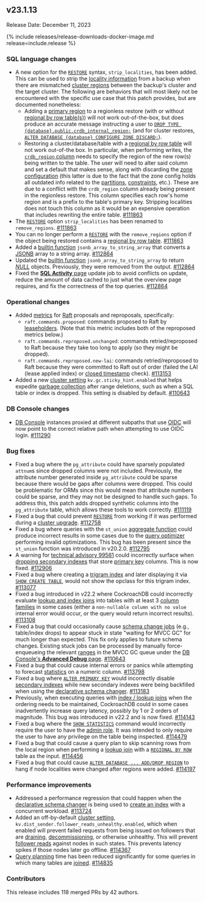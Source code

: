 ## v23.1.13

Release Date: December 11, 2023

{% include releases/release-downloads-docker-image.md release=include.release %}

<h3 id="v23-1-13-sql-language-changes">SQL language changes</h3>

- A new option for the [`RESTORE`](https://www.cockroachlabs.com/docs/v23.1/restore.html) syntax, `strip_localities`, has been added. This can be used to strip the [locality information](https://www.cockroachlabs.com/docs/v23.1/alter-table.html#set-locality) from a backup when there are mismatched [cluster regions](https://www.cockroachlabs.com/docs/v23.1/multiregion-overview.html#cluster-regions) between the backup's cluster and the target cluster. The following are behaviors that will most likely not be encountered with the specific use case that this patch provides, but are documented nonetheless:
    - Adding a [primary region](https://www.cockroachlabs.com/docs/v23.1/alter-database.html#set-primary-region) to a regionless restore (with or without [regional by row table(s)](https://www.cockroachlabs.com/docs/v23.1/table-localities.html#regional-by-row-tables)) will not work out-of-the-box, but does produce an accurate message instructing a user to [`DROP TYPE {database}.public.crdb_internal_region;`](https://www.cockroachlabs.com/docs/v23.1/drop-type.html) (and for cluster restores, [`ALTER DATABASE {database} CONFIGURE ZONE DISCARD;`](https://www.cockroachlabs.com/docs/v23.1/alter-database.html#remove-a-replication-zone)).
    - Restoring a cluster/database/table with a [regional by row table](https://www.cockroachlabs.com/docs/v23.1/table-localities.html#regional-by-row-tables) will not work out-of-the box. In particular, when performing writes, the [`crdb_region` column](https://www.cockroachlabs.com/docs/v23.1/alter-table.html#crdb_region) needs to specify the region of the new row(s) being written to the table. The user will need to alter said column and set a default that makes sense, along with discarding the [zone configuration](https://www.cockroachlabs.com/docs/v23.1/configure-replication-zones.html) (this latter is due to the fact that the zone config holds all outdated info related to the [partitions](https://www.cockroachlabs.com/docs/v23.1/partitioning.html), [constraints](https://www.cockroachlabs.com/docs/v23.1/constraints.html), etc.). These are due to a conflict with the `crdb_region` column already being present in the regionless restore. This column specifies each row's home region and is a prefix to the table's primary key. Stripping localities does not touch this column as it would be an expensive operation that includes rewriting the entire table. [#111863][#111863]
- The [`RESTORE`](https://www.cockroachlabs.com/docs/v23.1/restore.html) option `strip_localities` has been renamed to `remove_regions`. [#111863][#111863]
- You can no longer perform a [`RESTORE`](https://www.cockroachlabs.com/docs/v23.1/restore.html) with the `remove_regions` option if the object being restored contains a [regional by row table](https://www.cockroachlabs.com/docs/v23.1/table-localities.html#regional-by-row-tables). [#111863][#111863]
- Added a [builtin function](https://www.cockroachlabs.com/docs/v23.1/functions-and-operators.html) `jsonb_array_to_string_array` that converts a [JSONB](https://www.cockroachlabs.com/docs/v23.1/jsonb.html) array to a string array. [#112864][#112864]
- Updated the [builtin function](https://www.cockroachlabs.com/docs/v23.1/functions-and-operators.html) `jsonb_array_to_string_array` to return [_NULL_](https://www.cockroachlabs.com/docs/v23.1/null-handling.html) objects. Previously, they were removed from the output. [#112864][#112864]
- Fixed the [**SQL Activity** page](https://www.cockroachlabs.com/docs/v23.1/monitoring-and-alerting.html#sql-activity-pages) update job to avoid conflicts on update, reduce the amount of data cached to just what the overview page requires, and fix the correctness of the top queries. [#112864][#112864]

<h3 id="v23-1-13-operational-changes">Operational changes</h3>

- Added [metrics](https://www.cockroachlabs.com/docs/v23.1/metrics.html) for [Raft](https://www.cockroachlabs.com/docs/v23.1/architecture/replication-layer.html#raft) proposals and reproposals, specifically:
    - `raft.commands.proposed`: commands proposed to Raft by [leaseholders](https://www.cockroachlabs.com/docs/v23.1/architecture/overview.html#architecture-leaseholder). (Note that this metric includes both of the reproposed metrics below.)
    - `raft.commands.reproposed.unchanged`: commands retried/reproposed to Raft because they take too long to apply (so they might be dropped).
    - `raft.commands.reproposed.new-lai`: commands retried/reproposed to Raft because they were committed to Raft out of order (failed the LAI (lease applied index) or [closed timestamp](https://www.cockroachlabs.com/docs/v23.1/architecture/transaction-layer.html#closed-timestamps) check). [#113153][#113153]
- Added a new [cluster setting](https://www.cockroachlabs.com/docs/v23.1/cluster-settings.html) `kv.gc.sticky_hint.enabled` that helps expedite [garbage collection](https://www.cockroachlabs.com/docs/v23.1/architecture/storage-layer.html#garbage-collection) after range deletions, such as when a SQL table or index is dropped. This setting is disabled by default. [#110643][#110643]

<h3 id="v23-1-13-db-console-changes">DB Console changes</h3>

- [DB Console](https://www.cockroachlabs.com/docs/v23.1/ui-overview.html) instances proxied at different subpaths that use [OIDC](https://www.cockroachlabs.com/docs/cockroachcloud/configure-cloud-org-sso.html#oidc) will now point to the correct relative path when attempting to use OIDC login. [#111290][#111290]

<h3 id="v23-1-13-bug-fixes">Bug fixes</h3>

- Fixed a bug where the `pg_attribute` could have sparsely populated `attnum`s since dropped columns were not included. Previously, the attribute number generated inside `pg_attribute` could be sparse because there would be gaps after columns were dropped. This could be problematic for ORMs since this would mean that attribute numbers could be sparse, and they may not be designed to handle such gaps. To address this, this patch adds dropped synthetic columns into the `pg_attribute` table, which allows these tools to work correctly. [#111119][#111119]
- Fixed a bug that could prevent [`RESTORE`](https://www.cockroachlabs.com/docs/v23.1/restore.html) from working if it was performed during a [cluster upgrade](https://www.cockroachlabs.com/docs/v23.1/upgrade-cockroach-version.html). [#112758][#112758]
- Fixed a bug where queries with the `st_union` [aggregate function](https://www.cockroachlabs.com/docs/v23.1/functions-and-operators.html#aggregate-functions) could produce incorrect results in some cases due to the [query optimizer](https://www.cockroachlabs.com/docs/v23.1/cost-based-optimizer.html) performing invalid optimizations. This bug has been present since the `st_union` function was introduced in v20.2.0. [#112795][#112795]
- A warning for [technical advisory 99561](https://www.cockroachlabs.com/docs/advisories/a99561) could incorrectly surface when [dropping secondary indexes](https://www.cockroachlabs.com/docs/v23.1/drop-index.html) that store [primary key](https://www.cockroachlabs.com/docs/v23.1/primary-key.html) columns. This is now fixed. [#112906][#112906]
- Fixed a bug where creating a [trigram index](https://www.cockroachlabs.com/docs/v23.1/trigram-indexes.html) and later displaying it via [`SHOW CREATE TABLE`](https://www.cockroachlabs.com/docs/v23.1/show-create.html), would not show the opclass for this trigram index. [#113077][#113077]
- Fixed a bug introduced in v22.2 where CockroachDB could incorrectly evaluate [lookup and index joins](https://www.cockroachlabs.com/docs/v23.1/joins.html) into tables with at least 3 [column families](https://www.cockroachlabs.com/docs/v23.1/column-families.html) in some cases (either a `non-nullable column with no value` internal error would occur, or the query would return incorrect results). [#113108][#113108]
- Fixed a bug that could occasionally cause [schema change jobs](https://www.cockroachlabs.com/docs/v23.1/online-schema-changes.html) (e.g., table/index drops) to appear stuck in state "waiting for MVCC GC" for much longer than expected. This fix only applies to future schema changes. Existing stuck jobs can be processed by manually force-enqueueing the relevant [ranges](https://www.cockroachlabs.com/docs/v23.1/architecture/overview.html#architecture-range) in the MVCC GC queue under the [DB Console's **Advanced Debug** page](https://www.cockroachlabs.com/docs/v23.1/ui-debug-pages.html). [#110643][#110643]
- Fixed a bug that could cause internal errors or panics while attempting to forecast [statistics](https://www.cockroachlabs.com/docs/v23.1/cost-based-optimizer.html#table-statistics) on a numeric column. [#113798][#113798]
- Fixed a bug where [`ALTER PRIMARY KEY`](https://www.cockroachlabs.com/docs/v23.1/alter-table.html#alter-primary-key) would incorrectly disable [secondary indexes](https://www.cockroachlabs.com/docs/v23.1/indexes.html) while new secondary indexes were being backfilled when using the [declarative schema changer](https://www.cockroachlabs.com/docs/v23.1/online-schema-changes.html#declarative-schema-changer). [#113183][#113183]
- Previously, when executing queries with [index / lookup joins](https://www.cockroachlabs.com/docs/v23.1/joins.html) when the ordering needs to be maintained, CockroachDB could in some cases inadvertently increase query latency, possibly by 1 or 2 orders of magnitude. This bug was introduced in v22.2 and is now fixed. [#114143][#114143]
- Fixed a bug where the [`SHOW STATISTICS`](https://www.cockroachlabs.com/docs/v23.1/show-statistics.html) command would incorrectly require the user to have the [admin role](https://www.cockroachlabs.com/docs/v23.1/security-reference/authorization.html#admin-role). It was intended to only require the user to have any privilege on the table being inspected. [#114479][#114479]
- Fixed a bug that could cause a query plan to skip scanning rows from the local region when performing a [lookup join](https://www.cockroachlabs.com/docs/v23.1/joins.html) with a [`REGIONAL BY ROW`](https://www.cockroachlabs.com/docs/v23.1/table-localities.html#regional-by-row-tables) table as the input. [#114456][#114456]
- Fixed a bug that could cause [`ALTER DATABASE ... ADD/DROP REGION`](https://www.cockroachlabs.com/docs/v23.1/alter-database.html#add-region) to hang if node localities were changed after regions were added. [#114197][#114197]

<h3 id="v23-1-13-performance-improvements">Performance improvements</h3>

- Addressed a performance regression that could happen when the [declarative schema changer](https://www.cockroachlabs.com/docs/v23.1/online-schema-changes.html#declarative-schema-changer) is being used to [create an index](https://www.cockroachlabs.com/docs/v23.1/create-index.html) with a concurrent workload. [#113724][#113724]
- Added an off-by-default [cluster setting](https://www.cockroachlabs.com/docs/v23.1/cluster-settings.html), `kv.dist_sender.follower_reads_unhealthy.enabled`, which when enabled will prevent failed requests from being issued on followers that are [draining](https://www.cockroachlabs.com/docs/v23.1/node-shutdown.html#draining), [decommissioning](https://www.cockroachlabs.com/docs/v23.1/node-shutdown?filters=decommission), or otherwise unhealthy. This will prevent [follower reads](https://www.cockroachlabs.com/docs/v23.1/follower-reads.html) against nodes in such states. This prevents latency spikes if those nodes later go offline. [#114367][#114367]
- [Query planning](https://www.cockroachlabs.com/docs/v23.1/cost-based-optimizer.html) time has been reduced significantly for some queries in which many tables are [joined](https://www.cockroachlabs.com/docs/v23.1/joins.html). [#114835][#114835]

<div class="release-note-contributors" markdown="1">

<h3 id="v23-1-13-contributors">Contributors</h3>

This release includes 118 merged PRs by 42 authors.

</div>

[#110643]: https://github.com/cockroachdb/cockroach/pull/110643
[#111119]: https://github.com/cockroachdb/cockroach/pull/111119
[#111290]: https://github.com/cockroachdb/cockroach/pull/111290
[#111863]: https://github.com/cockroachdb/cockroach/pull/111863
[#112758]: https://github.com/cockroachdb/cockroach/pull/112758
[#112795]: https://github.com/cockroachdb/cockroach/pull/112795
[#112864]: https://github.com/cockroachdb/cockroach/pull/112864
[#112906]: https://github.com/cockroachdb/cockroach/pull/112906
[#113039]: https://github.com/cockroachdb/cockroach/pull/113039
[#113077]: https://github.com/cockroachdb/cockroach/pull/113077
[#113108]: https://github.com/cockroachdb/cockroach/pull/113108
[#113153]: https://github.com/cockroachdb/cockroach/pull/113153
[#113171]: https://github.com/cockroachdb/cockroach/pull/113171
[#113183]: https://github.com/cockroachdb/cockroach/pull/113183
[#113724]: https://github.com/cockroachdb/cockroach/pull/113724
[#113798]: https://github.com/cockroachdb/cockroach/pull/113798
[#114143]: https://github.com/cockroachdb/cockroach/pull/114143
[#114197]: https://github.com/cockroachdb/cockroach/pull/114197
[#114367]: https://github.com/cockroachdb/cockroach/pull/114367
[#114456]: https://github.com/cockroachdb/cockroach/pull/114456
[#114479]: https://github.com/cockroachdb/cockroach/pull/114479
[#114529]: https://github.com/cockroachdb/cockroach/pull/114529
[#114835]: https://github.com/cockroachdb/cockroach/pull/114835
